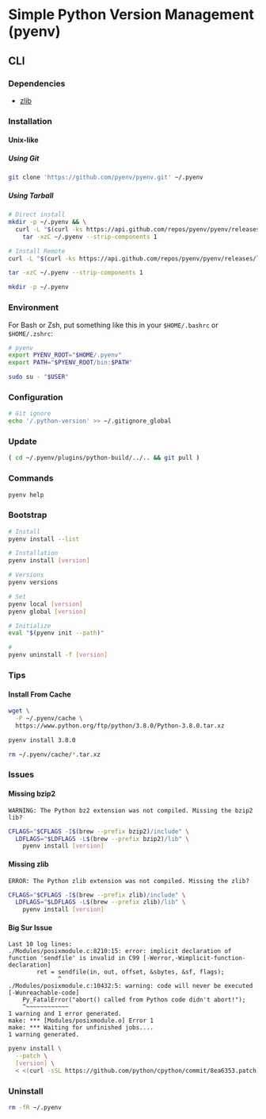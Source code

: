 # Simple Python Version Management (pyenv)

## CLI

### Dependencies

- [zlib](/zlib.md)

<!-- #### Homebrew

```sh
# macOS Mojave before
sudo installer -pkg /Library/Developer/CommandLineTools/Packages/macOS_SDK_headers_for_macOS_10.*.pkg -target /

brew install \
  autoconf \
  pkg-config \
  openssl \
  readline \
  bzip2
``` -->

<!-- #### APT

```sh
sudo apt update
sudo apt -y install git curl tar gzip make g++ libffi-dev libssl-dev libbz2-dev libreadline-dev libsqlite3-dev
``` -->

<!-- #### YUM

```sh
yum check-update
sudo yum -y install git curl tar gzip make gcc-c++ libffi-devel openssl-devel bzip2-devel readline-devel sqlite-devel
``` -->

<!-- #### Zypper

```sh
sudo zypper refresh
sudo zypper install -y git-core curl tar gzip make gcc-c++ libffi-devel libopenssl-devel libbz2-devel readline-devel sqlite3-devel
``` -->

### Installation

#### Unix-like

##### Using Git

```sh
git clone 'https://github.com/pyenv/pyenv.git' ~/.pyenv
```

##### Using Tarball

```sh
# Direct install
mkdir -p ~/.pyenv && \
  curl -L "$(curl -ks https://api.github.com/repos/pyenv/pyenv/releases/latest | grep tarball_url | cut -d '"' -f 4)" | \
    tar -xzC ~/.pyenv --strip-components 1

# Install Remote
curl -L "$(curl -ks https://api.github.com/repos/pyenv/pyenv/releases/latest | grep tarball_url | cut -d '"' -f 4)"

tar -xzC ~/.pyenv --strip-components 1

mkdir -p ~/.pyenv
```

### Environment

For Bash or Zsh, put something like this in your `$HOME/.bashrc` or `$HOME/.zshrc`:

```sh
# pyenv
export PYENV_ROOT="$HOME/.pyenv"
export PATH="$PYENV_ROOT/bin:$PATH"
```

```sh
sudo su - "$USER"
```

### Configuration

```sh
# Git ignore
echo '/.python-version' >> ~/.gitignore_global
```

### Update

```sh
( cd ~/.pyenv/plugins/python-build/../.. && git pull )
```

### Commands

```sh
pyenv help
```

### Bootstrap

```sh
# Install
pyenv install --list

# Installation
pyenv install [version]

# Versions
pyenv versions

# Set
pyenv local [version]
pyenv global [version]

# Initialize
eval "$(pyenv init --path)"

#
pyenv uninstall -f [version]
```

### Tips

#### Install From Cache

```sh
wget \
  -P ~/.pyenv/cache \
  https://www.python.org/ftp/python/3.8.0/Python-3.8.0.tar.xz

pyenv install 3.8.0

rm ~/.pyenv/cache/*.tar.xz
```

### Issues

<!-- ####

```sh
# Darwin
PYTHON_CONFIGURE_OPTS='--with-system-expat' \
  CFLAGS="-I$(brew --prefix openssl)/include -I$(brew --prefix readline)/include -I$(xcrun --show-sdk-path)/usr/include" \
  LDFLAGS="-L$(brew --prefix openssl)/lib -L$(brew --prefix readline)/lib" \
  pyenv install [version]
``` -->

#### Missing bzip2

```log
WARNING: The Python bz2 extension was not compiled. Missing the bzip2 lib?
```

```sh
CFLAGS="$CFLAGS -I$(brew --prefix bzip2)/include" \
  LDFLAGS="$LDFLAGS -L$(brew --prefix bzip2)/lib" \
    pyenv install [version]
```

#### Missing zlib

```log
ERROR: The Python zlib extension was not compiled. Missing the zlib?
```

```sh
CFLAGS="$CFLAGS -I$(brew --prefix zlib)/include" \
  LDFLAGS="$LDFLAGS -L$(brew --prefix zlib)/lib" \
    pyenv install [version]
```

#### Big Sur Issue

```log
Last 10 log lines:
./Modules/posixmodule.c:8210:15: error: implicit declaration of function 'sendfile' is invalid in C99 [-Werror,-Wimplicit-function-declaration]
        ret = sendfile(in, out, offset, &sbytes, &sf, flags);
              ^
./Modules/posixmodule.c:10432:5: warning: code will never be executed [-Wunreachable-code]
    Py_FatalError("abort() called from Python code didn't abort!");
    ^~~~~~~~~~~~~
1 warning and 1 error generated.
make: *** [Modules/posixmodule.o] Error 1
make: *** Waiting for unfinished jobs....
1 warning generated.
```

```sh
pyenv install \
  --patch \
  [version] \
  < <(curl -sSL https://github.com/python/cpython/commit/8ea6353.patch)
```

### Uninstall

```sh
rm -fR ~/.pyenv
```
